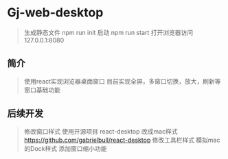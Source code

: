 # Gj-web-desktop
> 生成静态文件 npm run init
> 启动 npm run start
> 打开浏览器访问 127.0.0.1:8080

## 简介
> 使用react实现浏览器桌面窗口
> 目前实现全屏，多窗口切换，放大，刷新等窗口基础功能

## 后续开发
> 修改窗口样式
> 使用开源项目 react-desktop 改成mac样式
> https://github.com/gabrielbull/react-desktop
> 修改工具栏样式
> 模拟mac的Dock样式
> 添加窗口缩小功能
